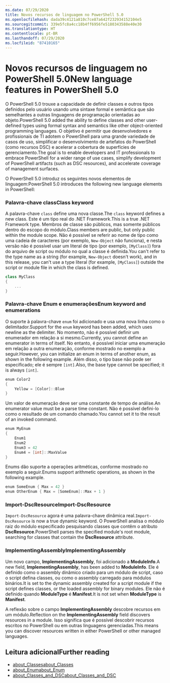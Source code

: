 ```yaml
---
ms.date: 07/29/2020
title: Novos recursos de linguagem no PowerShell 5.0
ms.openlocfilehash: dada39c4121a810c7ce87a642f232934152104e5
ms.sourcegitcommit: 339e5fc8a4cc18b4ff6956fe5180343588e40e30
ms.translationtype: HT
ms.contentlocale: pt-BR
ms.lasthandoff: 07/29/2020
ms.locfileid: "87410165"
---
```

# <a name="new-language-features-in-powershell-50"></a><span data-ttu-id="96fc8-102">Novos recursos de linguagem no PowerShell 5.0</span><span class="sxs-lookup"><span data-stu-id="96fc8-102">New language features in PowerShell 5.0</span></span>

<span data-ttu-id="96fc8-103">O PowerShell 5.0 trouxe a capacidade de definir classes e outros tipos definidos pelo usuário usando uma sintaxe formal e semântica que são semelhantes a outras linguagens de programação orientadas ao objeto.</span><span class="sxs-lookup"><span data-stu-id="96fc8-103">PowerShell 5.0 added the ability to define classes and other user-defined types using formal syntax and semantics like other object-oriented programming languages.</span></span> <span data-ttu-id="96fc8-104">O objetivo é permitir que desenvolvedores e profissionais de TI adotem o PowerShell para uma grande variedade de casos de uso, simplificar o desenvolvimento de artefatos do PowerShell (como recursos DSC) e acelerar a cobertura de superfícies de gerenciamento.</span><span class="sxs-lookup"><span data-stu-id="96fc8-104">The goal is to enable developers and IT professionals to embrace PowerShell for a wider range of use cases, simplify development of PowerShell artifacts (such as DSC resources), and accelerate coverage of management surfaces.</span></span>

<span data-ttu-id="96fc8-105">O PowerShell 5.0 introduz os seguintes novos elementos de linguagem:</span><span class="sxs-lookup"><span data-stu-id="96fc8-105">PowerShell 5.0 introduces the following new language elements in PowerShell:</span></span>

### <a name="class-keyword"></a><span data-ttu-id="96fc8-106">Palavra-chave class</span><span class="sxs-lookup"><span data-stu-id="96fc8-106">Class keyword</span></span>

<span data-ttu-id="96fc8-107">A palavra-chave `class` define uma nova classe.</span><span class="sxs-lookup"><span data-stu-id="96fc8-107">The `class` keyword defines a new class.</span></span> <span data-ttu-id="96fc8-108">Este é um tipo real do .NET Framework.</span><span class="sxs-lookup"><span data-stu-id="96fc8-108">This is a true .NET Framework type.</span></span> <span data-ttu-id="96fc8-109">Membros de classe são públicos, mas somente públicos dentro do escopo do módulo.</span><span class="sxs-lookup"><span data-stu-id="96fc8-109">Class members are public, but only public within the module scope.</span></span> <span data-ttu-id="96fc8-110">Não é possível se referir ao nome de tipo como uma cadeia de caracteres (por exemplo, `New-Object` não funciona), e nesta versão não é possível usar um literal de tipo (por exemplo, `[MyClass]`) fora do arquivo de script ou módulo no qual a classe é definida.</span><span class="sxs-lookup"><span data-stu-id="96fc8-110">You can't refer to the type name as a string (for example, `New-Object` doesn't work), and in this release, you can't use a type literal (for example, `[MyClass]`) outside the script or module file in which the class is defined.</span></span>

```powershell
class MyClass
{
    ...
}
```

### <a name="enum-keyword-and-enumerations"></a><span data-ttu-id="96fc8-111">Palavra-chave Enum e enumerações</span><span class="sxs-lookup"><span data-stu-id="96fc8-111">Enum keyword and enumerations</span></span>

<span data-ttu-id="96fc8-112">O suporte à palavra-chave `enum` foi adicionado e usa uma nova linha como o delimitador.</span><span class="sxs-lookup"><span data-stu-id="96fc8-112">Support for the `enum` keyword has been added, which uses newline as the delimiter.</span></span> <span data-ttu-id="96fc8-113">No momento, não é possível definir um enumerador em relação a si mesmo.</span><span class="sxs-lookup"><span data-stu-id="96fc8-113">Currently, you cannot define an enumerator in terms of itself.</span></span> <span data-ttu-id="96fc8-114">No entanto, é possível iniciar uma enumeração em relação a outra enumeração, conforme mostrado no exemplo a seguir.</span><span class="sxs-lookup"><span data-stu-id="96fc8-114">However, you can initialize an enum in terms of another enum, as shown in the following example.</span></span> <span data-ttu-id="96fc8-115">Além disso, o tipo base não pode ser especificado; ele é sempre `[int]`.</span><span class="sxs-lookup"><span data-stu-id="96fc8-115">Also, the base type cannot be specified; it is always `[int]`.</span></span>

```powershell
enum Color2
{
    Yellow = [Color]::Blue
}
```

<span data-ttu-id="96fc8-116">Um valor de enumeração deve ser uma constante de tempo de análise.</span><span class="sxs-lookup"><span data-stu-id="96fc8-116">An enumerator value must be a parse time constant.</span></span> <span data-ttu-id="96fc8-117">Não é possível defini-lo como o resultado de um comando chamado.</span><span class="sxs-lookup"><span data-stu-id="96fc8-117">You cannot set it to the result of an invoked command.</span></span>

```powershell
enum MyEnum
{
    Enum1
    Enum2
    Enum3 = 42
    Enum4 = [int]::MaxValue
}
```

<span data-ttu-id="96fc8-118">Enums dão suporte a operações aritméticas, conforme mostrado no exemplo a seguir.</span><span class="sxs-lookup"><span data-stu-id="96fc8-118">Enums support arithmetic operations, as shown in the following example.</span></span>

```powershell
enum SomeEnum { Max = 42 }
enum OtherEnum { Max = [SomeEnum]::Max + 1 }
```

### <a name="import-dscresource"></a><span data-ttu-id="96fc8-119">Import-DscResource</span><span class="sxs-lookup"><span data-stu-id="96fc8-119">Import-DscResource</span></span>

<span data-ttu-id="96fc8-120">`Import-DscResource` agora é uma palavra-chave dinâmica real.</span><span class="sxs-lookup"><span data-stu-id="96fc8-120">`Import-DscResource` is now a true dynamic keyword.</span></span> <span data-ttu-id="96fc8-121">O PowerShell analisa o módulo raiz do módulo especificado pesquisando classes que contêm o atributo **DscResource**.</span><span class="sxs-lookup"><span data-stu-id="96fc8-121">PowerShell parses the specified module's root module, searching for classes that contain the **DscResource** attribute.</span></span>

### <a name="implementingassembly"></a><span data-ttu-id="96fc8-122">ImplementingAssembly</span><span class="sxs-lookup"><span data-stu-id="96fc8-122">ImplementingAssembly</span></span>

<span data-ttu-id="96fc8-123">Um novo campo, **ImplementingAssembly**, foi adicionado a **ModuleInfo**.</span><span class="sxs-lookup"><span data-stu-id="96fc8-123">A new field, **ImplementingAssembly**, has been added to **ModuleInfo**.</span></span> <span data-ttu-id="96fc8-124">Ele é definido como o assembly dinâmico criado para um módulo de script, caso o script defina classes, ou como o assembly carregado para módulos binários.</span><span class="sxs-lookup"><span data-stu-id="96fc8-124">It is set to the dynamic assembly created for a script module if the script defines classes, or the loaded assembly for binary modules.</span></span> <span data-ttu-id="96fc8-125">Ele não é definido quando **ModuleType** é **Manifest**.</span><span class="sxs-lookup"><span data-stu-id="96fc8-125">It is not set when **ModuleType** is **Manifest**.</span></span>

<span data-ttu-id="96fc8-126">A reflexão sobre o campo **ImplementingAssembly** descobre recursos em um módulo.</span><span class="sxs-lookup"><span data-stu-id="96fc8-126">Reflection on the **ImplementingAssembly** field discovers resources in a module.</span></span> <span data-ttu-id="96fc8-127">Isso significa que é possível descobrir recursos escritos no PowerShell ou em outras linguagens gerenciadas.</span><span class="sxs-lookup"><span data-stu-id="96fc8-127">This means you can discover resources written in either PowerShell or other managed languages.</span></span>

## <a name="further-reading"></a><span data-ttu-id="96fc8-128">Leitura adicional</span><span class="sxs-lookup"><span data-stu-id="96fc8-128">Further reading</span></span>

- [<span data-ttu-id="96fc8-129">about_Classes</span><span class="sxs-lookup"><span data-stu-id="96fc8-129">about_Classes</span></span>](/powershell/module/microsoft.powershell.core/about/about_classes)
- [<span data-ttu-id="96fc8-130">about_Enum</span><span class="sxs-lookup"><span data-stu-id="96fc8-130">about_Enum</span></span>](/powershell/module/microsoft.powershell.core/about/about_enum)
- [<span data-ttu-id="96fc8-131">about_Classes_and_DSC</span><span class="sxs-lookup"><span data-stu-id="96fc8-131">about_Classes_and_DSC</span></span>](/powershell/module/psdesiredstateconfiguration/about/about_classes_and_dsc)
